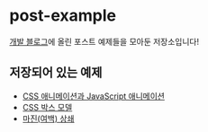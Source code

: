 # post-example

[개발 블로그](https://wysiwyr.dev/)에 올린 포스트 예제들을 모아둔 저장소입니다!

## 저장되어 있는 예제
- [CSS 애니메이션과 JavaScript 애니메이션](https://wysiwyr.dev/posts/web-basic/css-js-animation)
- [CSS 박스 모델](https://wysiwyr.dev/posts/css/margin-collapsing)
- [마진(여백) 상쇄](https://wysiwyr.dev/posts/css/box-model)
